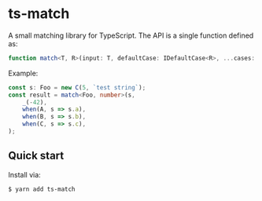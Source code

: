 ts-match
========

A small matching library for TypeScript. The API is a single function defined as:

```typescript
function match<T, R>(input: T, defaultCase: IDefaultCase<R>, ...cases: ICase<T, R>[]): R
````

Example:

```typescript
const s: Foo = new C(5, `test string`);
const result = match<Foo, number>(s,
    _(-42),
    when(A, s => s.a),
    when(B, s => s.b),
    when(C, s => s.c),
);
```

## Quick start

Install via:

```
$ yarn add ts-match
```
